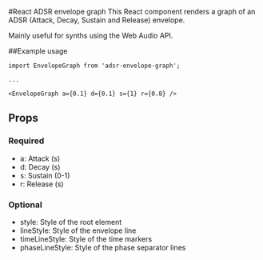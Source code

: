 #React ADSR envelope graph
This React component renders a graph of an ADSR (Attack, Decay, Sustain and Release) envelope.

Mainly useful for synths using the Web Audio API.

##Example usage
```
import EnvelopeGraph from 'adsr-envelope-graph';

...

<EnvelopeGraph a={0.1} d={0.1} s={1} r={0.8} />
```

## Props
### Required
- a: Attack (s)
- d: Decay (s)
- s: Sustain (0-1)
- r: Release (s)

### Optional
- style: Style of the root element
- lineStyle: Style of the envelope line
- timeLineStyle: Style of the time markers
- phaseLineStyle: Style of the phase separator lines

